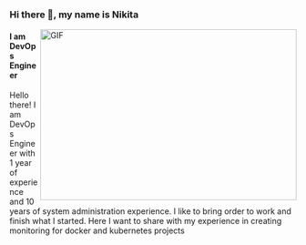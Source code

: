 ### Hi there 👋, my name is Nikita
<img align="right" alt="GIF" src="https://raw.githubusercontent.com/abhisheknaiidu/abhisheknaiidu/master/code.gif" width="450" height="300" />



#### I am DevOps Engineer





Hello there! I am DevOps Engineer with 1 year of experience and 10 years of system administration experience. I like to bring order to work and finish what I started. 
Here I want to share with my experience in creating monitoring for docker and kubernetes projects

<!--
**issekel/issekel** is a ✨ _special_ ✨ repository because its `README.md` (this file) appears on your GitHub profile.

Here are some ideas to get you started:

- 🔭 I’m currently working on ...
- 🌱 I’m currently learning ...
- 👯 I’m looking to collaborate on ...
- 🤔 I’m looking for help with ...
- 💬 Ask me about ...
- 📫 How to reach me: ...
- 😄 Pronouns: ...
- ⚡ Fun fact: ...
-->
